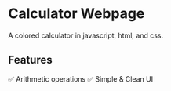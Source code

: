 # Calculator Webpage
A colored calculator in javascript, html, and css.

## Features
✅ Arithmetic operations
✅ Simple & Clean UI

